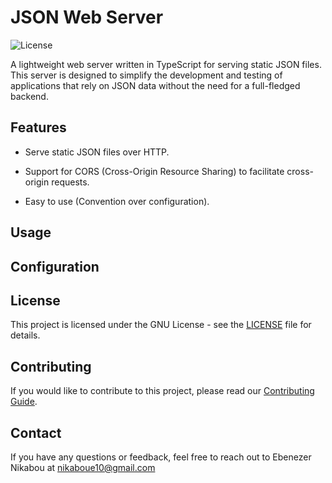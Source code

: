 
# JSON Web Server

![License](https://img.shields.io/badge/license-GNU-blue.svg)

A lightweight web server written in TypeScript for serving static JSON files. This server is designed to simplify the development and testing of applications that rely on JSON data without the need for a full-fledged backend.

## Features

- Serve static JSON files over HTTP.

- Support for CORS (Cross-Origin Resource Sharing) to facilitate cross-origin requests.

[//]: # (- Serve a whole directory of JSON files as a separate endpoints.)

[//]: # (- Nice and clean web interface for viewing and interacting with your JSON data.)
- Easy to use (Convention over configuration).

## Usage

## Configuration

## License

This project is licensed under the GNU License - see the [LICENSE](LICENSE) file for details.

## Contributing

If you would like to contribute to this project, please read our [Contributing Guide](CONTRIBUTING.md).

## Contact

If you have any questions or feedback, feel free to reach out to Ebenezer Nikabou at nikaboue10@gmail.com
